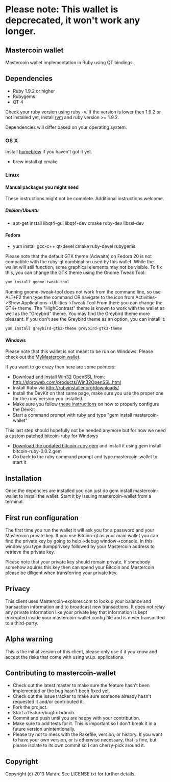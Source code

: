 # Please note: This wallet is depcrecated, it won't work any longer.

## Mastercoin wallet

Mastercoin wallet implementation in Ruby using QT bindings.

## Dependencies
* Ruby 1.9.2 or higher
* Rubygems
* QT 4

Check your ruby version using ruby -v. If the version is lower then 1.9.2 or not installed yet, install [rvm](http://rvm.io/) and ruby version >= 1.9.2.

Dependencies will differ based on your operating system.

### OS X 
Install [homebrew](http://brew.sh/) if you haven't got it yet. 

* brew install qt cmake

### Linux

#### Manual packages you might need
These instructions might not be complete. Additional instructions welcome.

##### Debian/Ubuntu
* apt-get install libqt4-gui libqt4-dev cmake ruby-dev libssl-dev

#### Fedora
* yum install gcc-c++ qt-devel cmake ruby-devel rubygems

Please note that the default GTK theme (Adwaita) on Fedora 20 is not compatible with the ruby-qt combination used by this wallet.  While the wallet will still function, some graphical elements may not be visible.  To fix this, you can change the GTK theme using the Gnome Tweak Tool:
```bash
yum install gnome-tweak-tool
```
Running gnome-tweak-tool does not work from the command line, so use ALT+F2 then type the command OR navigate to the icon from
Activities->Show Applications->Utilities->Tweak Tool
From there you can change the GTK+ theme.  The "HighContrast" theme is known to work with the wallet as well as the "Greybird" theme.  You may find the Greybird theme more pleasant.  If you don't see the Greybird theme as an option, you can install it:
```bash
yum install greybird-gtk2-theme greybird-gtk3-theme
```

#### Windows
Please note that this wallet is not meant to be run on Windows. Please check out the [MyMastercoin wallet](http://mymastercoins.com/MyMSCWallet.aspx).

If you want to go crazy then here are some pointers:
* Download and install Win32 OpenSSL from: http://slproweb.com/products/Win32OpenSSL.html
* Install Ruby via http://rubyinstaller.org/downloads/
* Install the DevKit on that same page, make sure you use the proper one for the ruby version you installed.
* Make sure you follow [these instructions](https://github.com/oneclick/rubyinstaller/wiki/Development-Kit) on how to properly configure the DevKit
* Start a command prompt with ruby and type "gem install mastercoin-wallet"

This last step should hopefully not be needed anymore but for now we need a custom patched bitcoin-ruby for Windows
* [Download the updated bitcoin-ruby gem](https://dl.dropboxusercontent.com/u/374/bitcoin-ruby-0.0.2.gem) and install it using gem install bitcoin-ruby-0.0.2.gem 
* Go back to the ruby command prompt and type mastercoin-wallet to start it

## Installation
Once the depencies are installed you can just do gem install mastercoin-wallet to install the wallet. Start it by issuing mastercoin-wallet from a terminal.

## First run configuration
The first time you run the wallet it will ask you for a password and your Mastercoin private key. If you use Bitcoin-qt as your main wallet you can find the 
private key by going to help->debug window->console. In this window you type dumpprivkey followed by your Mastercoin address to retrieve the private key.

Please note that your private key should remain private. If somebody somehow aquires this key then can spend your Bitcoin and Mastercoin please be diligent when transferring your private key.

## Privacy

This client uses Mastercoin-explorer.com to lookup your balance and transaction information and to broadcast new transactions. It does not relay any
private information like your private key that information is kept encrypted inside your mastercoin-wallet config file and is never transmitted to a third-party.

## Alpha warning

This is the initial version of this client, please only use if it you know and accept the risks that come with using w.i.p. applications.

## Contributing to mastercoin-wallet
 
* Check out the latest master to make sure the feature hasn't been implemented or the bug hasn't been fixed yet.
* Check out the issue tracker to make sure someone already hasn't requested it and/or contributed it.
* Fork the project.
* Start a feature/bugfix branch.
* Commit and push until you are happy with your contribution.
* Make sure to add tests for it. This is important so I don't break it in a future version unintentionally.
* Please try not to mess with the Rakefile, version, or history. If you want to have your own version, or is otherwise necessary, that is fine, but please isolate to its own commit so I can cherry-pick around it.

## Copyright

Copyright (c) 2013 Maran. See LICENSE.txt for
further details.


